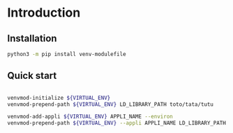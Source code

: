 # Introduction

## Installation

```sh
python3 -m pip install venv-modulefile
```

## Quick start

```bash

venvmod-initialize ${VIRTUAL_ENV}
venvmod-prepend-path ${VIRTUAL_ENV} LD_LIBRARY_PATH toto/tata/tutu

venvmod-add-appli ${VIRTUAL_ENV} APPLI_NAME --environ
venvmod-prepend-path ${VIRTUAL_ENV} --appli APPLI_NAME LD_LIBRARY_PATH toto/tata/tutu

```
